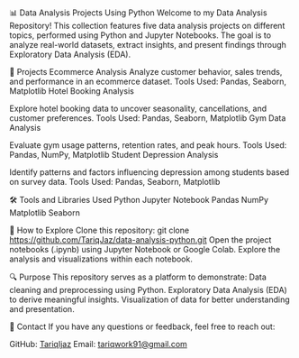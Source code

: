 📊 Data Analysis Projects Using Python
Welcome to my Data Analysis Repository! This collection features five data analysis projects on different topics, performed using Python and Jupyter Notebooks. 
The goal is to analyze real-world datasets, extract insights, and present findings through Exploratory Data Analysis (EDA).

📂 Projects
Ecommerce Analysis
Analyze customer behavior, sales trends, and performance in an ecommerce dataset.
Tools Used: Pandas, Seaborn, Matplotlib
Hotel Booking Analysis

Explore hotel booking data to uncover seasonality, cancellations, and customer preferences.
Tools Used: Pandas, Seaborn, Matplotlib
Gym Data Analysis

Evaluate gym usage patterns, retention rates, and peak hours.
Tools Used: Pandas, NumPy, Matplotlib
Student Depression Analysis

Identify patterns and factors influencing depression among students based on survey data.
Tools Used: Pandas, Seaborn, Matplotlib

🛠️ Tools and Libraries Used
Python
Jupyter Notebook
Pandas
NumPy
Matplotlib
Seaborn

🚀 How to Explore
Clone this repository:
git clone https://github.com/TariqJaz/data-analysis-python.git
Open the project notebooks (.ipynb) using Jupyter Notebook or Google Colab.
Explore the analysis and visualizations within each notebook.

🔍 Purpose
This repository serves as a platform to demonstrate:
Data cleaning and preprocessing using Python.
Exploratory Data Analysis (EDA) to derive meaningful insights.
Visualization of data for better understanding and presentation.

📧 Contact
If you have any questions or feedback, feel free to reach out:

GitHub: [TariqIjaz](https://github.com/TariqIjaz/data-analysis-python)
Email: tariqwork91@gmail.com
